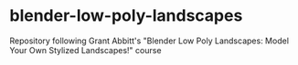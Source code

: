 # blender-low-poly-landscapes
Repository following Grant Abbitt's "Blender Low Poly Landscapes: Model Your Own Stylized Landscapes!" course
